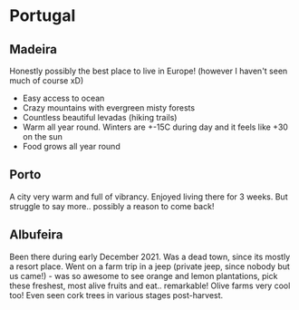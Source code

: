 # Portugal

## Madeira

Honestly possibly the best place to live in Europe! (however I haven't seen much of course xD)

- Easy access to ocean
- Crazy mountains with evergreen misty forests
- Countless beautiful levadas (hiking trails)
- Warm all year round. Winters are +-15C during day and it feels like +30 on the sun
- Food grows all year round

## Porto

A city very warm and full of vibrancy. Enjoyed living there for 3 weeks. But struggle to say more.. possibly a reason to come back!

## Albufeira

Been there during early December 2021. Was a dead town, since its mostly a resort place.
Went on a farm trip in a jeep (private jeep, since nobody but us came!) - was so awesome to see
orange and lemon plantations, pick these freshest, most alive fruits and eat.. remarkable! Olive farms very cool too!
Even seen cork trees in various stages post-harvest.
